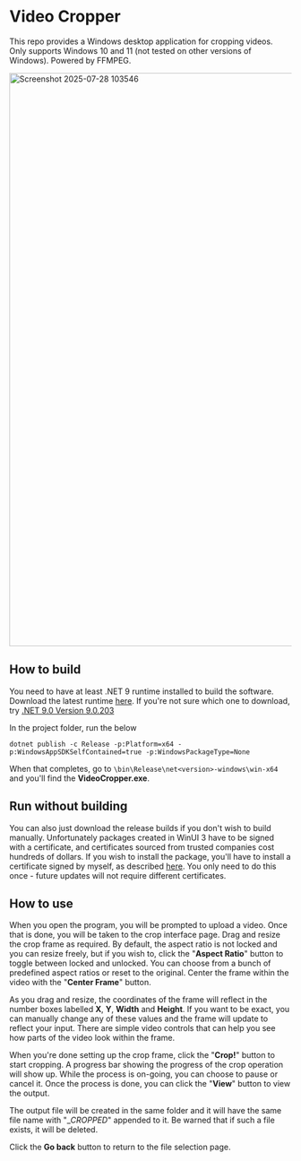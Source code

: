 # Video Cropper
This repo provides a Windows desktop application for cropping videos. Only supports Windows 10 and 11 (not tested on other versions of Windows). Powered by FFMPEG.

<img width="1791" height="1023" alt="Screenshot 2025-07-28 103546" src="https://github.com/user-attachments/assets/e40e106c-9399-4eb4-87e7-f93264d6ee8b" />

## How to build
You need to have at least .NET 9 runtime installed to build the software. Download the latest runtime [here](https://dotnet.microsoft.com/en-us/download). If you're not sure which one to download, try [.NET 9.0 Version 9.0.203](https://dotnet.microsoft.com/en-us/download/dotnet/thank-you/sdk-9.0.203-windows-x64-installer)

In the project folder, run the below
```
dotnet publish -c Release -p:Platform=x64 -p:WindowsAppSDKSelfContained=true -p:WindowsPackageType=None
```
When that completes, go to `\bin\Release\net<version>-windows\win-x64` and you'll find the **VideoCropper.exe**.

## Run without building
You can also just download the release builds if you don't wish to build manually. Unfortunately packages created in WinUI 3 have to be signed with a certificate, and certificates sourced from trusted companies cost hundreds of dollars. If you wish to install the package, you'll have to install a certificate signed by myself, as described [here](https://github.com/PeteJobi/VideoCropper/releases/tag/cert). You only need to do this once - future updates will not require different certificates.

## How to use
When you open the program, you will be prompted to upload a video. Once that is done, you will be taken to the crop interface page. Drag and resize the crop frame as required. By default, the aspect ratio is not locked and you can resize freely, but if you wish to, click the "**Aspect Ratio**" button to toggle between locked and unlocked. You can choose from a bunch of predefined aspect ratios or reset to the original. Center the frame within the video with the "**Center Frame**" button.

As you drag and resize, the coordinates of the frame will reflect in the number boxes labelled **X**, **Y**, **Width** and **Height**. If you want to be exact, you can manually change any of these values and the frame will update to reflect your input. There are simple video controls that can help you see how parts of the video look within the frame.

When you're done setting up the crop frame, click the "**Crop!**" button to start cropping. A progress bar showing the progress of the crop operation will show up. While the process is on-going, you can choose to pause or cancel it. Once the process is done, you can click the "**View**" button to view the output. 

The output file will be created in the same folder and it will have the same file name with "__CROPPED_" appended to it. Be warned that if such a file exists, it will be deleted.

Click the **Go back** button to return to the file selection page.

